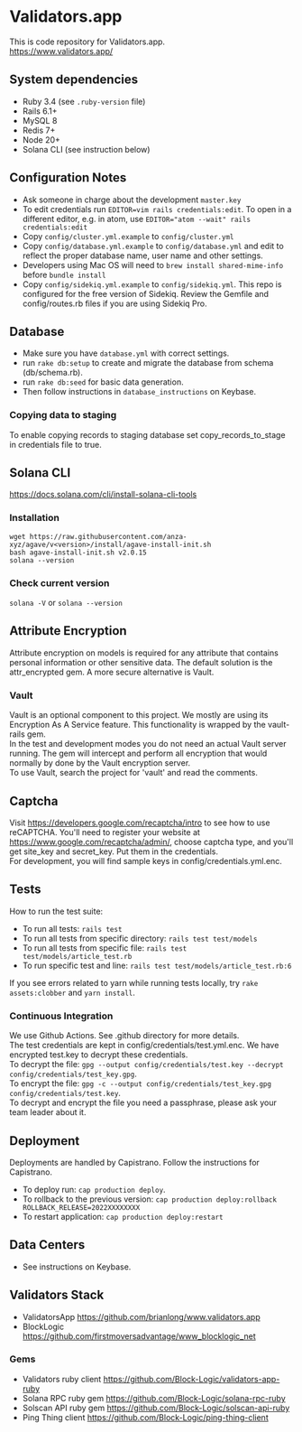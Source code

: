 # Validators.app
This is code repository for Validators.app.  
https://www.validators.app/

## System dependencies
  - Ruby 3.4 (see `.ruby-version` file)
  - Rails 6.1+
  - MySQL 8
  - Redis 7+
  - Node 20+
  - Solana CLI (see instruction below)

## Configuration Notes
- Ask someone in charge about the development `master.key`
- To edit credentials run `EDITOR=vim rails credentials:edit`.
  To open in a different editor, e.g. in atom, use `EDITOR="atom --wait" rails credentials:edit`
- Copy `config/cluster.yml.example` to `config/cluster.yml`
- Copy `config/database.yml.example` to `config/database.yml` and edit to reflect the proper database name, user name 
  and other settings.
- Developers using Mac OS will need to `brew install shared-mime-info` before `bundle install`
- Copy `config/sidekiq.yml.example` to `config/sidekiq.yml`. This repo is configured for the free version of Sidekiq. Review the Gemfile and config/routes.rb files 
  if you are using Sidekiq Pro.

## Database 
- Make sure you have `database.yml` with correct settings.
- run `rake db:setup` to create and migrate the database from schema (db/schema.rb).
- run `rake db:seed` for basic data generation. 
- Then follow instructions in `database_instructions` on Keybase.

### Copying data to staging
To enable copying records to staging database set copy_records_to_stage in credentials file to true.

## Solana CLI
https://docs.solana.com/cli/install-solana-cli-tools

### Installation
```
wget https://raw.githubusercontent.com/anza-xyz/agave/v<version>/install/agave-install-init.sh
bash agave-install-init.sh v2.0.15
solana --version
```

### Check current version
`solana -V` or `solana --version`

## Attribute Encryption
Attribute encryption on models is required for any attribute that contains personal information or other sensitive 
data. The default solution is the attr_encrypted gem. A more secure alternative is Vault.

### Vault
Vault is an optional component to this project. We mostly are using its Encryption As A Service feature. This 
functionality is wrapped by the vault-rails gem.  
In the test and development modes you do not need an actual Vault server running. The gem will intercept and perform 
all encryption that would normally by done by the Vault encryption server.  
To use Vault, search the project for 'vault' and read the comments.

## Captcha
Visit https://developers.google.com/recaptcha/intro to see how to use reCAPTCHA. You'll need to register your 
website at https://www.google.com/recaptcha/admin/, choose captcha type, and you'll get site_key and secret_key. 
Put them in the credentials.  
For development, you will find sample keys in config/credentials.yml.enc.

## Tests
How to run the test suite:
- To run all tests: `rails test`
- To run all tests from specific directory: `rails test test/models` 
- To run all tests from specific file: `rails test test/models/article_test.rb` 
- To run specific test and line: `rails test test/models/article_test.rb:6` 

If you see errors related to yarn while running tests locally, try `rake assets:clobber` and `yarn install`.

### Continuous Integration
We use Github Actions. See .github directory for more details.  
The test credentials are kept in config/credentials/test.yml.enc.
We have encrypted test.key to decrypt these credentials.  
To decrypt the file: `gpg --output config/credentials/test.key --decrypt config/credentials/test_key.gpg`.  
To encrypt the file: `gpg -c --output config/credentials/test_key.gpg config/credentials/test.key`.  
To decrypt and encrypt the file you need a passphrase, please ask your team leader about it.

## Deployment
Deployments are handled by Capistrano. Follow the instructions for Capistrano.
- To deploy run: `cap production deploy`.
- To rollback to the previous version: `cap production deploy:rollback ROLLBACK_RELEASE=2022XXXXXXXX`
- To restart application: `cap production deploy:restart`

## Data Centers
- See instructions on Keybase.

## Validators Stack
- ValidatorsApp https://github.com/brianlong/www.validators.app
- BlockLogic https://github.com/firstmoversadvantage/www_blocklogic_net

### Gems
- Validators ruby client https://github.com/Block-Logic/validators-app-ruby
- Solana RPC ruby gem https://github.com/Block-Logic/solana-rpc-ruby
- Solscan API ruby gem https://github.com/Block-Logic/solscan-api-ruby
- Ping Thing client https://github.com/Block-Logic/ping-thing-client
